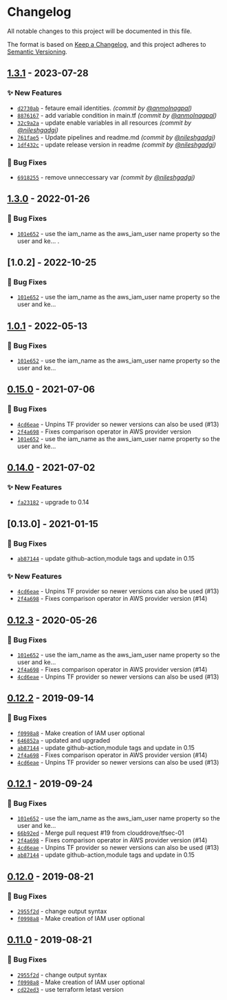 # Changelog
All notable changes to this project will be documented in this file.

The format is based on [Keep a Changelog](https://keepachangelog.com/en/1.0.0/),
and this project adheres to [Semantic Versioning](https://semver.org/spec/v2.0.0.html).

## [1.3.1] - 2023-07-28
### :sparkles: New Features
- [`d2730ab`](https://github.com/clouddrove/terraform-aws-ses/commit/d2730ab00ac0a7f92c4fbf5583c45b045175e11c) - fetaure email identities. *(commit by [@anmolnagpal](https://github.com/anmolnagpal))*
- [`8876167`](https://github.com/clouddrove/terraform-aws-ses/commit/887616798b0f42b0fc7952d27477cb63513ad9f5) - add variable condition in main.tf *(commit by [@anmolnagpal](https://github.com/anmolnagpal))*
- [`32c9a2a`](https://github.com/clouddrove/terraform-aws-ses/commit/32c9a2a4f48f0fd5138cfff1b58a3034c44fab7b) - update enable variables in all resources *(commit by [@nileshgadgi](https://github.com/nileshgadgi))*
- [`761fae5`](https://github.com/clouddrove/terraform-aws-ses/commit/761fae5d7ccf85ecca272d91e059223419955bd9) - Update pipelines and readme.md *(commit by [@nileshgadgi](https://github.com/nileshgadgi))*
- [`1df432c`](https://github.com/clouddrove/terraform-aws-ses/commit/1df432c895d5479dbc7b4f9264639cb36559bc90) - update release version in readme *(commit by [@nileshgadgi](https://github.com/nileshgadgi))*

### :bug: Bug Fixes
- [`6918255`](https://github.com/clouddrove/terraform-aws-ses/commit/69182555192ab2a33afeb21048976b710a6c1557) - remove unneccessary var *(commit by [@nileshgadgi](https://github.com/nileshgadgi))*


## [1.3.0] - 2022-01-26
### :bug: Bug Fixes
- [`101e652`](https://github.com/clouddrove/terraform-aws-ses/commit/101e6529f47d4ceb167f04d36411aedfc984b6d9) - use the iam_name as the aws_iam_user name property so the user and ke… .


## [1.0.2] - 2022-10-25
### :bug: Bug Fixes
- [`101e652`](https://github.com/clouddrove/terraform-aws-ses/commit/101e6529f47d4ceb167f04d36411aedfc984b6d9) - use the iam_name as the aws_iam_user name property so the user and ke…

## [1.0.1] - 2022-05-13
### :bug: Bug Fixes
- [`101e652`](https://github.com/clouddrove/terraform-aws-ses/commit/101e6529f47d4ceb167f04d36411aedfc984b6d9) - use the iam_name as the aws_iam_user name property so the user and ke…

## [0.15.0] - 2021-07-06
### :bug: Bug Fixes
- [`4cd6eae`](https://github.com/clouddrove/terraform-aws-ses/commit/4cd6eae3cfe68c57d17da78fa8fb3bd38d24ebb7) - Unpins TF provider so newer versions can also be used (#13)
- [`2f4a698`](https://github.com/clouddrove/terraform-aws-ses/commit/2f4a69814c9ab94c6851df76f36ff313501f3df1) - Fixes comparison operator in AWS provider version
- [`101e652`](https://github.com/clouddrove/terraform-aws-ses/commit/101e6529f47d4ceb167f04d36411aedfc984b6d9) - use the iam_name as the aws_iam_user name property so the user and ke…

## [0.14.0] - 2021-07-02
### :sparkles: New Features
- [`fa23182`](https://github.com/clouddrove/terraform-aws-ses/commit/fa231822db32e07db31e9a2c0d68b96fccd3661e) - upgrade to 0.14

## [0.13.0] - 2021-01-15
### :bug: Bug Fixes
- [`ab87144`](https://github.com/clouddrove/terraform-aws-ses/commit/ab871449746f5a281080c150ac37cef31b04d3a3) - update github-action,module tags and update in 0.15


### :sparkles: New Features
- [`4cd6eae`](https://github.com/clouddrove/terraform-aws-ses/commit/4cd6eae3cfe68c57d17da78fa8fb3bd38d24ebb7) - Unpins TF provider so newer versions can also be used (#13)
- [`2f4a698`](https://github.com/clouddrove/terraform-aws-ses/commit/2f4a69814c9ab94c6851df76f36ff313501f3df1) - Fixes comparison operator in AWS provider version (#14)


## [0.12.3] - 2020-05-26
### :bug: Bug Fixes
- [`101e652`](https://github.com/clouddrove/terraform-aws-ses/commit/101e6529f47d4ceb167f04d36411aedfc984b6d9) - use the iam_name as the aws_iam_user name property so the user and ke…
- [`2f4a698`](https://github.com/clouddrove/terraform-aws-ses/commit/2f4a69814c9ab94c6851df76f36ff313501f3df1) - Fixes comparison operator in AWS provider version (#14)
- [`4cd6eae`](https://github.com/clouddrove/terraform-aws-ses/commit/4cd6eae3cfe68c57d17da78fa8fb3bd38d24ebb7) - Unpins TF provider so newer versions can also be used (#13)

## [0.12.2] - 2019-09-14
### :bug: Bug Fixes
- [`f0998a8`](https://github.com/clouddrove/terraform-aws-ses/commit/f0998a82159264abc5470ade6fd12204dc12029e) - Make creation of IAM user optional
- [`646852a`](https://github.com/clouddrove/terraform-aws-ses/commit/646852ad7ef9a858f8479f171ec67ad33590c78a) - updated and upgraded
- [`ab87144`](https://github.com/clouddrove/terraform-aws-ses/commit/ab871449746f5a281080c150ac37cef31b04d3a3) - update github-action,module tags and update in 0.15
- [`2f4a698`](https://github.com/clouddrove/terraform-aws-ses/commit/2f4a69814c9ab94c6851df76f36ff313501f3df1) - Fixes comparison operator in AWS provider version (#14)
- [`4cd6eae`](https://github.com/clouddrove/terraform-aws-ses/commit/4cd6eae3cfe68c57d17da78fa8fb3bd38d24ebb7) - Unpins TF provider so newer versions can also be used (#13)



## [0.12.1] - 2019-09-24
### :bug: Bug Fixes
- [`101e652`](https://github.com/clouddrove/terraform-aws-ses/commit/101e6529f47d4ceb167f04d36411aedfc984b6d9) - use the iam_name as the aws_iam_user name property so the user and ke…
- [`66b92ed`](https://github.com/clouddrove/terraform-aws-ses/commit/66b92ed5e9155329eac3a6149ec26d53ec6dffb5) - Merge pull request #19 from clouddrove/tfsec-01
- [`2f4a698`](https://github.com/clouddrove/terraform-aws-ses/commit/2f4a69814c9ab94c6851df76f36ff313501f3df1) - Fixes comparison operator in AWS provider version (#14)
- [`4cd6eae`](https://github.com/clouddrove/terraform-aws-ses/commit/4cd6eae3cfe68c57d17da78fa8fb3bd38d24ebb7) - Unpins TF provider so newer versions can also be used (#13)
- [`ab87144`](https://github.com/clouddrove/terraform-aws-ses/commit/ab871449746f5a281080c150ac37cef31b04d3a3) - update github-action,module tags and update in 0.15

## [0.12.0] - 2019-08-21
### :bug: Bug Fixes
- [`2955f2d`](https://github.com/clouddrove/terraform-aws-ses/commit/2955f2de0cf35346b4d5f99b55fa77360dcab9a6) - change output syntax
- [`f0998a8`](https://github.com/clouddrove/terraform-aws-ses/commit/f0998a82159264abc5470ade6fd12204dc12029e) - Make creation of IAM user optional


## [0.11.0] - 2019-08-21
### :bug: Bug Fixes
- [`2955f2d`](https://github.com/clouddrove/terraform-aws-ses/commit/2955f2de0cf35346b4d5f99b55fa77360dcab9a6) - change output syntax
- [`f0998a8`](https://github.com/clouddrove/terraform-aws-ses/commit/f0998a82159264abc5470ade6fd12204dc12029e) - Make creation of IAM user optional
- [`cd22ed3`](https://github.com/clouddrove/terraform-aws-ses/commit/cd22ed36ef5b84931e21ed0deb56dcaea1623137) - use terraform letast version




[0.11.0]: https://github.com/clouddrove/terraform-aws-ses/compare/0.11.0...master
[0.12.0]: https://github.com/clouddrove/terraform-aws-ses/compare/0.12.0...master
[0.12.1]: https://github.com/clouddrove/terraform-aws-ses/compare/0.12.1...master
[0.12.2]: https://github.com/clouddrove/terraform-aws-ses/compare/0.12.2...master
[0.12.3]: https://github.com/clouddrove/terraform-aws-ses/compare/0.12.3...master
[0.14.0]: https://github.com/clouddrove/terraform-aws-ses/compare/0.13.0...master
[0.15.0]: https://github.com/clouddrove/terraform-aws-ses/compare/0.14.0...master
[1.0.1]:  https://github.com/clouddrove/terraform-aws-ses/compare/0.15.0...master
[1.3.0]:  https://github.com/clouddrove/terraform-aws-ses/compare/1.3.0...master

[1.3.1]: https://github.com/clouddrove/terraform-aws-ses/compare/1.3.0...1.3.1